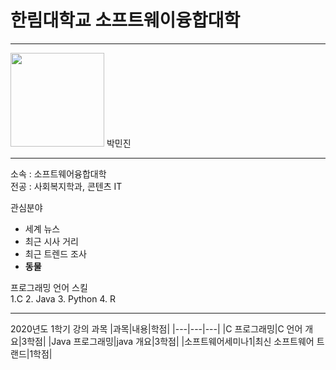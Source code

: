 # 한림대학교 소프트웨이융합대학
---
<img src=KakaoTalk_20200424_154821172_22.png height=150 widht=150>
박민진

---

소속 : 소프트웨어융합대학   
전공 : 사회복지학과, 콘텐츠 IT

관심분야   
* 세계 뉴스
* 최근 시사 거리
* 최근 트렌드 조사
* **동물**

프로그래밍 언어 스킬   
1.C
2. Java
3. Python
4. R

----------------------------

2020년도 1학기 강의 과목
|과목|내용|학점|
|---|---|---|
|C 프로그래밍|C 언어 개요|3학점|
|Java 프로그래밍|java 개요|3학점|
|소프트웨어세미나1|최신 소프트웨어 트랜드|1학점|


